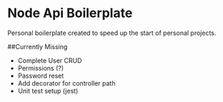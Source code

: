 # Node Api Boilerplate
Personal boilerplate created to speed up the start of personal projects.

##Currently Missing
- Complete User CRUD
- Permissions (?)
- Password reset
- Add decorator for controller path
- Unit test setup (jest)
